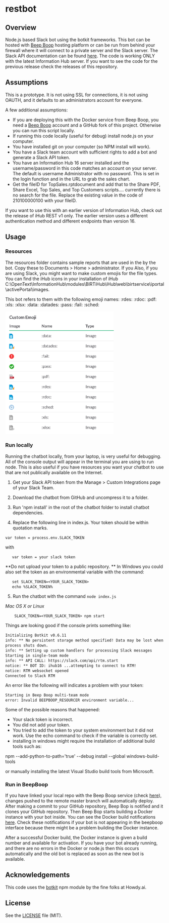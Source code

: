 # restbot

## Overview
Node.js based Slack bot using the botkit frameworks. This bot can be hosted with [Beep Boop](https://beepboophq.com/docs/article/overview) hosting platform or can be run from behind your firewall where it will connect to a private server and the Slack server. The Slack API documentation can be found [here](https://api.slack.com/). The code is working ONLY with the latest Information Hub server. If you want to see the code for the previous release check the releases of this repository.

## Assumptions

This is a prototype. It is not using SSL for connections, it is not using OAUTH, and it defaults to an administrators account for everyone.

A few additional assumptions:
* If you are deploying this with the Docker service from Beep Boop, you need a [Beep Boop](https://beepboophq.com) account and a GitHub fork of this project. Otherwise you can run this script locally.
* If running this code locally (useful for debug) install node.js on your computer.
* You have installed git on your computer (so NPM install will work).
* You have a Slack team account with sufficient rights to add a bot and generate a Slack API token.
* You have an Information Hub 16 server installed and the username/password in this code matches an account on your server. The default is username Administrator with no password. This is set in the login function and in the URL to grab the sales chart.
* Get the fileID for TopSales.rptdocument and add that to the Share PDF, Share Excel, Top Sales, and Top Customers scripts.... currently there is no search for the file. Replace the existing value in the code of 210100000100 with your fileID.

If you want to use this with an earlier version of Information Hub, check out the release of iHub REST v1 only. The earlier version uses a different authentication method and different endpoints than version 16.


## Usage

### Resources
The resources folder contains sample reports that are used in the by the bot. Copy these to Documents > Home > administrator.
If you 
Also, if you are using Slack, you might want to make custom emojis for the file types. You can find the iHub icons in your installation of iHub C:\OpenText\InformationHub\modules\BIRTiHub\iHub\web\birtservice\iportal\activePortal\images. 

This bot refers to them with the following emoji names:
:rdes:
:rdoc:
:pdf:
:xls:
:xlsx:
:data:
:datades:
:pass:
:fail:
:sched:

![](/resources/emoji.png)

### Run locally
Running the chatbot locally, from your laptop, is very useful for debugging. All of the console output will appear in the terminal you are using to run node. This is also useful if you have resources you want your chatbot to use that are not publically available on the Internet.

1. Get your Slack API token from the Manage > Custom Integrations page of your Slack Team.

2. Download the chatbot from GitHub and uncompress it to a folder.

3. Run 'npm install' in the root of the chatbot folder to install chatbot dependencies.

4. Replace the following line in index.js. Your token should be within quotation marks.
 ```    
 var token = process.env.SLACK_TOKEN
 ```
 with

 ```   
    var token = your slack token
 ```

  **Do not upload your token to a public repository.
  ** In Windows you could also set the token as an environmental variable with the command:

 ```
    set SLACK_TOKEN=<YOUR_SLACK_TOKEN>
	echo %SLACK_TOKEN%
 ```    
5. Run the chatbot with the command `node index.js`

 *Mac OS X or Linux*
```
	SLACK_TOKEN=<YOUR_SLACK_TOKEN> npm start
```    

Things are looking good if the console prints something like:

	Initializing Botkit v0.6.11
	info: ** No persistent storage method specified! Data may be lost when process shuts down.
	info: ** Setting up custom handlers for processing Slack messages
	Starting in single-team mode
	info: ** API CALL: https://slack.com/api/rtm.start
	notice: ** BOT ID: ihub16 ...attempting to connect to RTM!
	notice: RTM websocket opened
	Connected to Slack RTM
	
An error like the following will indicates a problem with your token:

	Starting in Beep Boop multi-team mode
	error: Invalid BEEPBOOP_RESOURCER environment variable...

Some of the possible reasons that happened:

* Your slack token is incorrect.
* You did not add your token.
* You tried to add the token to your system environment but it did not work. Use the echo command to check if the variable is correctly set.
* installing in windows might require the installation of additional build tools such as:

npm --add-python-to-path='true' --debug install --global windows-build-tools

or manually installing the latest Visual Studio build tools from Microsoft.
	
### Run in BeepBoop
If you have linked your local repo with the Beep Boop service (check [here](https://beepboophq.com/0_o/my-projects)), changes pushed to the remote master branch will automatically deploy. After making a commit to your GitHub repository, Beep Bop is notified and it clones your GitHub repository. Then Beep Bop starts building a Docker instance with your bot inside. You can see the Docker build notifications [here](https://beepboophq.slack.com/messages). Check these notifications if your bot is not appearing in the beepboop interface because there might be a problem building the Docker instance.

After a successful Docker build, the Docker instance is given a build number and available for activation. If you have your bot already running, and there are no errors in the Docker or node.js then this occurs automatically and the old bot is replaced as soon as the new bot is available.

## Acknowledgements

This code uses the [botkit](https://github.com/howdyai/botkit) npm module by the fine folks at Howdy.ai.

## License

See the [LICENSE](LICENSE.md) file (MIT).



